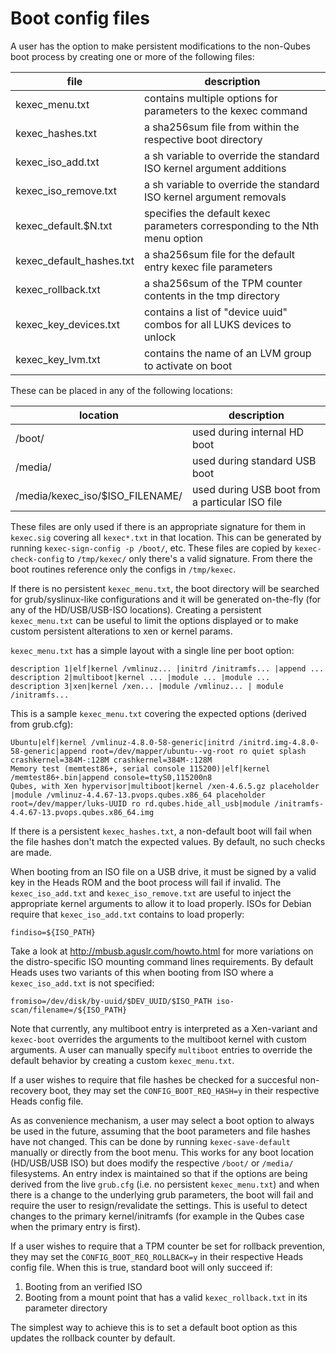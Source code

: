 
Boot config files
===

A user has the option to make persistent modifications to the non-Qubes boot process by creating one or more of the following files:

| file | description |
| ---- | ---- |
| kexec_menu.txt | contains multiple options for parameters to the kexec command |
| kexec_hashes.txt | a sha256sum file from within the respective boot directory |
| kexec_iso_add.txt | a sh variable to override the standard ISO kernel argument additions |
| kexec_iso_remove.txt | a sh variable to override the standard ISO kernel argument removals |
| kexec_default.$N.txt | specifies the default kexec parameters corresponding to the Nth menu option |
| kexec_default_hashes.txt | a sha256sum file for the default entry kexec file parameters |
| kexec_rollback.txt | a sha256sum of the TPM counter contents in the tmp directory |
| kexec_key_devices.txt | contains a list of "device uuid" combos for all LUKS devices to unlock |
| kexec_key_lvm.txt | contains the name of an LVM group to activate on boot |

These can be placed in any of the following locations:

| location | description |
| ---- | ---- |
| /boot/ | used during internal HD boot |
| /media/ | used during standard USB boot |
| /media/kexec_iso/$ISO_FILENAME/ | used during USB boot from a particular ISO file |

These files are only used if there is an appropriate signature for them in `kexec.sig` covering all `kexec*.txt` in that location.  This can be generated by running `kexec-sign-config -p /boot/`, etc.  These files are copied by `kexec-check-config` to `/tmp/kexec/` only there's a valid signature.  From there the boot routines reference only the configs in `/tmp/kexec`.

If there is no persistent `kexec_menu.txt`, the boot directory will be searched for grub/syslinux-like configurations and it will be generated on-the-fly (for any of the HD/USB/USB-ISO locations).  Creating a persistent `kexec_menu.txt` can be useful to limit the options displayed or to make custom persistent alterations to xen or kernel params.

`kexec_menu.txt` has a simple layout with a single line per boot option:

```
description 1|elf|kernel /vmlinuz... |initrd /initramfs... |append ...
description 2|multiboot|kernel ... |module ... |module ...
description 3|xen|kernel /xen... |module /vmlinuz... | module /initramfs...
```

This is a sample `kexec_menu.txt` covering the expected options (derived from grub.cfg):

```
Ubuntu|elf|kernel /vmlinuz-4.8.0-58-generic|initrd /initrd.img-4.8.0-58-generic|append root=/dev/mapper/ubuntu--vg-root ro quiet splash crashkernel=384M-:128M crashkernel=384M-:128M
Memory test (memtest86+, serial console 115200)|elf|kernel /memtest86+.bin|append console=ttyS0,115200n8
Qubes, with Xen hypervisor|multiboot|kernel /xen-4.6.5.gz placeholder |module /vmlinuz-4.4.67-13.pvops.qubes.x86_64 placeholder root=/dev/mapper/luks-UUID ro rd.qubes.hide_all_usb|module /initramfs-4.4.67-13.pvops.qubes.x86_64.img
```

If there is a persistent `kexec_hashes.txt`, a non-default boot will fail when the file hashes don't match the expected values.  By default, no such checks are made.

When booting from an ISO file on a USB drive, it must be signed by a valid key in the Heads ROM and the boot process will fail if invalid. The `kexec_iso_add.txt` and `kexec_iso_remove.txt` are useful to inject the appropriate kernel arguments to allow it to load properly. ISOs for Debian require that `kexec_iso_add.txt` contains to load properly:

```
findiso=${ISO_PATH}
```

Take a look at http://mbusb.aguslr.com/howto.html for more variations on the distro-specific ISO mounting command lines requirements.  By default Heads uses two variants of this when booting from ISO where a `kexec_iso_add.txt` is not specified:

```
fromiso=/dev/disk/by-uuid/$DEV_UUID/$ISO_PATH iso-scan/filename=/${ISO_PATH}
```

Note that currently, any multiboot entry is interpreted as a Xen-variant and `kexec-boot` overrides the arguments to the multiboot kernel with custom arguments.  A user can manually specify `multiboot` entries to override the default behavior by creating a custom `kexec_menu.txt`.

If a user wishes to require that file hashes be checked for a succesful non-recovery boot, they may set the `CONFIG_BOOT_REQ_HASH=y` in their respective Heads config file.

As as convenience mechanism, a user may select a boot option to always be used in the future, assuming that the boot parameters and file hashes have not changed.  This can be done by running `kexec-save-default` manually or directly from the boot menu.  This works for any boot location (HD/USB/USB ISO) but does modify the respective `/boot/` or `/media/` filesystems.  An entry index is maintained so that if the options are being derived from the live `grub.cfg` (i.e. no persistent `kexec_menu.txt`) and when there is a change to the underlying grub parameters, the boot will fail and require the user to resign/revalidate the settings.  This is useful to detect changes to the primary kernel/initramfs (for example in the Qubes case when the primary entry is first).


If a user wishes to require that a TPM counter be set for rollback prevention, they may set the `CONFIG_BOOT_REQ_ROLLBACK=y` in their respective Heads config file.  When this is true, standard boot will only succeed if:

1) Booting from an verified ISO
2) Booting from a mount point that has a valid `kexec_rollback.txt` in its parameter directory

The simplest way to achieve this is to set a default boot option as this updates the rollback counter by default.
